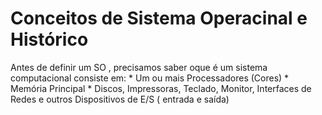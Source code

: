 # Conceitos de Sistema Operacinal e Histórico
 Antes de definir um SO , precisamos saber oque é um sistema computacional
 consiste em:
    *  Um ou mais Processadores (Cores)
    * Memória Principal
    * Discos, Impressoras, Teclado, Monitor, Interfaces de Redes e outros Dispositivos de E/S ( entrada e saída)
